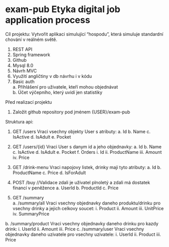 # exam-pub Etyka digital job application process

Cíl projektu: Vytvořit aplikaci simulující  “hospodu”, která simuluje standardní chování v 
reálném světě. 
 
1. REST API 
2. Spring framework 
3. Github 
4. Mysql 8.0 
5. Návrh MVC 
6. Využití angličtiny v db návrhu i v kódu 
7. Basic auth  
a. Přihlášení pro uživatele, kteří mohou objednávat  
b. Účet výčepního, který uvidí jen statistiky 
 
Před realizací projektu 
 
1. Založit github repository pod jménem {USER}/exam-pub 
 
Struktura api: 

1. GET /users 
Vraci vsechny objekty User s atributy: 
a. Id 
b. Name 
c. IsActive 
d. IsAdult 
e. Pocket

2. GET /users/{id} 
Vraci User s danym id a jeho objednavky: 
a. Id 
b. Name 
c. IsActive 
d. IsAdult 
e. Pocket 
f. Orders 
i. Id 
ii. ProductName 
iii. Amount 
iv. Price

3. GET /drink-menu 
Vraci napojovy listek, drinky maji tyto atributy: 
a. Id 
b. ProductName 
c. Price 
d. IsForAdult 
 
4. POST /buy //Validace zdali je uživatel plnoletý a zdali má dostatek financí v 
peněžence 
  a. UserId 
  b. ProductId 
  c. Price
  
5. GET /summary  
a. /summary/all 
Vraci vsechny objednavky daneho produktu/drinku pro vsechny drinky a jejich 
celkovy soucet: 
  i. Product 
  ii. Amount 
  iii. UnitPrice 
  iv. SummaryPrice


b. /summary/product 
Vraci vsechny objednavky daneho drinku pro kazdy drink: 
  i. UserId 
  ii. Amount 
  iii. Price 
c. /summary/user 
Vraci vsechny objednavky daneho uzivatele pro vsechny uzivatele: 
  i. UserId 
  ii. Product 
  iii. Price 
